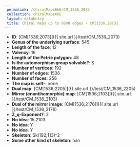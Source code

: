 ```yaml
--- 
 permalink: /chiralMaps6kE/CM_1536_2073 
 collection: chiralMaps6kE
 layout: dataEntry
 title: Chiral maps up to 6000 edges - CM[1536;2073]
---
```


- **ID**: [CM[1536;2073]]({{ site.url }}/test/CM_1536_2073)
- **Genus of the underlying surface**: 545
- **Length of the face**: 12
- **Valency**: 16
- **Length of the Petrie polygon**: 48
- **Is the automorphism group solvable?**: S
- **Number of vertices**: 192
- **Number of edges**: 1536
- **Number of faces**: 256
- **The map is self-**: none
- **Dual map**: [CM[1536;2205]]({{ site.url }}/test/CM_1536_2205)
- **Mirror (enantihomorphic) map**: [CM[1536;2103]]({{ site.url }}/test/CM_1536_2103)
- **Dual of the mirror image**: [CM[1536;2176]]({{ site.url }}/test/CM_1536_2176)
- **Z_q-Exponent?**: 2
- **No idea**:  15:2103
- **No idea**: Y
- **No idea**: Y
- **Skeleton**: Sk(192;113)^2
- **Some other kind of skeleton**: nan
